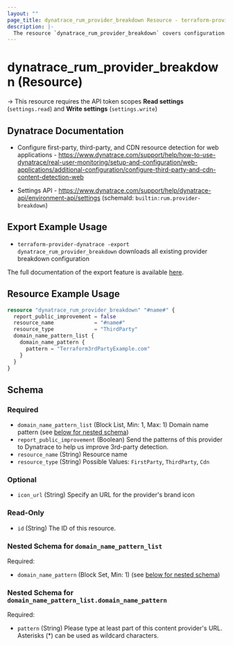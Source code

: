 ```yaml
---
layout: ""
page_title: dynatrace_rum_provider_breakdown Resource - terraform-provider-dynatrace"
description: |-
  The resource `dynatrace_rum_provider_breakdown` covers configuration for provider breakdown rules for real user monitoring
---
```


# dynatrace_rum_provider_breakdown (Resource)

-> This resource requires the API token scopes **Read settings** (`settings.read`) and **Write settings** (`settings.write`)

## Dynatrace Documentation

- Configure first-party, third-party, and CDN resource detection for web applications - https://www.dynatrace.com/support/help/how-to-use-dynatrace/real-user-monitoring/setup-and-configuration/web-applications/additional-configuration/configure-third-party-and-cdn-content-detection-web

- Settings API - https://www.dynatrace.com/support/help/dynatrace-api/environment-api/settings (schemaId: `builtin:rum.provider-breakdown`)

## Export Example Usage

- `terraform-provider-dynatrace -export dynatrace_rum_provider_breakdown` downloads all existing provider breakdown configuration

The full documentation of the export feature is available [here](https://registry.terraform.io/providers/dynatrace-oss/dynatrace/latest/docs/guides/export-v2).

## Resource Example Usage

```terraform
resource "dynatrace_rum_provider_breakdown" "#name#" {
  report_public_improvement = false
  resource_name             = "#name#"
  resource_type             = "ThirdParty"
  domain_name_pattern_list {
    domain_name_pattern {
      pattern = "Terraform3rdPartyExample.com"
    }
  }
}
```

<!-- schema generated by tfplugindocs -->
## Schema

### Required

- `domain_name_pattern_list` (Block List, Min: 1, Max: 1) Domain name pattern (see [below for nested schema](#nestedblock--domain_name_pattern_list))
- `report_public_improvement` (Boolean) Send the patterns of this provider to Dynatrace to help us improve 3rd-party detection.
- `resource_name` (String) Resource name
- `resource_type` (String) Possible Values: `FirstParty`, `ThirdParty`, `Cdn`

### Optional

- `icon_url` (String) Specify an URL for the provider's brand icon

### Read-Only

- `id` (String) The ID of this resource.

<a id="nestedblock--domain_name_pattern_list"></a>
### Nested Schema for `domain_name_pattern_list`

Required:

- `domain_name_pattern` (Block Set, Min: 1) (see [below for nested schema](#nestedblock--domain_name_pattern_list--domain_name_pattern))

<a id="nestedblock--domain_name_pattern_list--domain_name_pattern"></a>
### Nested Schema for `domain_name_pattern_list.domain_name_pattern`

Required:

- `pattern` (String) Please type at least part of this content provider's URL. Asterisks (*) can be used as wildcard characters.
 